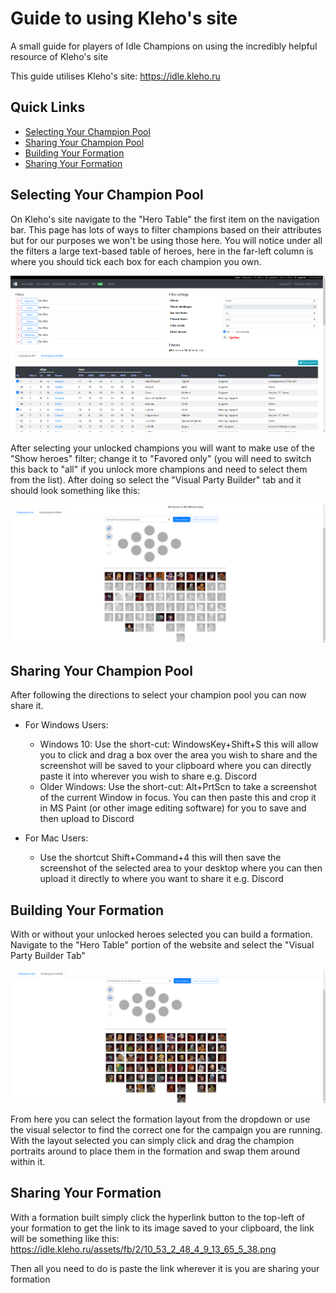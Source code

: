 # Guide to using Kleho's site
A small guide for players of Idle Champions on using the incredibly helpful resource of Kleho's site

This guide utilises Kleho's site: https://idle.kleho.ru

## Quick Links
* [Selecting Your Champion Pool](#selecting-your-champion-pool)
* [Sharing Your Champion Pool](#sharing-your-champion-pool)
* [Building Your Formation](#building-your-formation)
* [Sharing Your Formation](#sharing-your-formation)

## Selecting Your Champion Pool
On Kleho's site navigate to the "Hero Table" the first item on the navigation bar. This page has lots of ways to filter champions based on their attributes but for our purposes we won't be using those here. You will notice under all the filters a large text-based table of heroes, here in the far-left column is where you should tick each box for each champion you own.

![Hero List](./images/hero_list.png)

After selecting your unlocked champions you will want to make use of the "Show heroes" filter; change it to "Favored only" (you will need to switch this back to "all" if you unlock more champions and need to select them from the list). After doing so select the "Visual Party Builder" tab and it should look something like this:

![Party Builder](./images/party_builder.png)

## Sharing Your Champion Pool
After following the directions to select your champion pool you can now share it.

* For Windows Users:
  * Windows 10: Use the short-cut: WindowsKey+Shift+S this will allow you to click and drag a box over the area you wish to share and the screenshot will be saved to your clipboard where you can directly paste it into wherever you wish to share e.g. Discord
  * Older Windows: Use the short-cut: Alt+PrtScn to take a screenshot of the current Window in focus. You can then paste this and crop it in MS Paint (or other image editing software) for you to save and then upload to Discord

* For Mac Users:
  * Use the shortcut Shift+Command+4 this will then save the screenshot of the selected area to your desktop where you can then upload it directly to where you want to share it e.g. Discord

## Building Your Formation
With or without your unlocked heroes selected you can build a formation. Navigate to the "Hero Table" portion of the website and select the "Visual Party Builder Tab"

![Formation Builder](./images/formation_builder.png)

From here you can select the formation layout from the dropdown or use the visual selector to find the correct one for the campaign you are running. With the layout selected you can simply click and drag the champion portraits around to place them in the formation and swap them around within it.

## Sharing Your Formation
With a formation built simply click the hyperlink button to the top-left of your formation to get the link to its image saved to your clipboard, the link will be something like this: https://idle.kleho.ru/assets/fb/2/10_53_2_48_4_9_13_65_5_38.png

Then all you need to do is paste the link wherever it is you are sharing your formation
